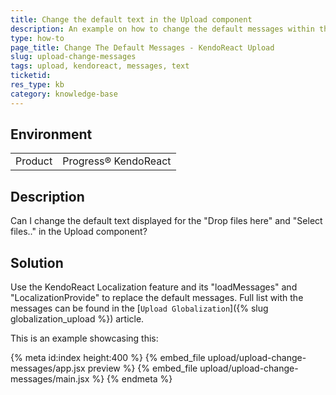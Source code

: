 ```yaml
---
title: Change the default text in the Upload component
description: An example on how to change the default messages within the KendoReact Upload
type: how-to
page_title: Change The Default Messages - KendoReact Upload
slug: upload-change-messages
tags: upload, kendoreact, messages, text
ticketid: 
res_type: kb
category: knowledge-base
---
```


## Environment

<table>
	<tbody>
		<tr>
			<td>Product</td>
			<td>Progress® KendoReact</td>
		</tr>
	</tbody>
</table>


## Description

Can I change the default text displayed for the "Drop files here" and "Select files.." in the Upload component?

## Solution

Use the KendoReact Localization feature and its "loadMessages" and "LocalizationProvide" to replace the default messages. Full list with the messages can be found in the [`Upload Globalization`]({% slug globalization_upload %}) article.

This is an example showcasing this:

{% meta id:index height:400 %}
{% embed_file upload/upload-change-messages/app.jsx preview %}
{% embed_file upload/upload-change-messages/main.jsx %}
{% endmeta %}
